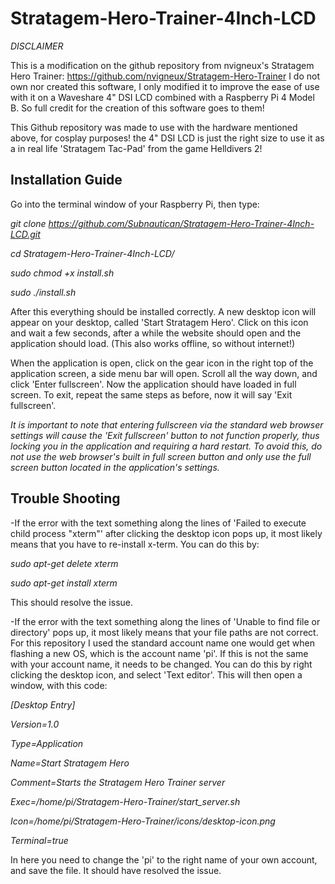 # Stratagem-Hero-Trainer-4Inch-LCD

*DISCLAIMER*

This is a modification on the github repository from nvigneux's Stratagem Hero Trainer: https://github.com/nvigneux/Stratagem-Hero-Trainer
I do not own nor created this software, I only modified it to improve the ease of use with it on a Waveshare 4" DSI LCD combined with a Raspberry Pi 4 Model B.
So full credit for the creation of this software goes to them!

This Github repository was made to use with the hardware mentioned above, for cosplay purposes! the 4" DSI LCD is just the right size to use it as a in real life 'Stratagem Tac-Pad' from the game Helldivers 2!

## Installation Guide

Go into the terminal window of your Raspberry Pi, then type:

*git clone https://github.com/Subnautican/Stratagem-Hero-Trainer-4Inch-LCD.git*

*cd Stratagem-Hero-Trainer-4Inch-LCD/*

*sudo chmod +x install.sh*

*sudo ./install.sh*

After this everything should be installed correctly. A new desktop icon will appear on your desktop, called 'Start Stratagem Hero'. Click on this icon and wait a few seconds, after a while the website should open and the application should load. (This also works offline, so without internet!) 

When the application is open, click on the gear icon in the right top of the application screen, a side menu bar will open. Scroll all the way down, and click 'Enter fullscreen'. Now the application should have loaded in full screen. To exit, repeat the same steps as before, now it will say 'Exit fullscreen'. 

*It is important to note that entering fullscreen via the standard web browser settings will cause the 'Exit fullscreen' button to not function properly, thus locking you in the application and requiring a hard restart. To avoid this, do not use the web browser's built in full screen button and only use the full screen button located in the application's settings.*

## Trouble Shooting

-If the error with the text something along the lines of 'Failed to execute child process "xterm"' after clicking the desktop icon pops up, it most likely means that you have to re-install x-term. You can do this   by:

  *sudo apt-get delete xterm*
  
  *sudo apt-get install xterm*

  This should resolve the issue.

-If the error with the text something along the lines of 'Unable to find file or directory' pops up, it most likely means that your file paths are not correct. For this repository I used the standard account name   one would get when flashing a new OS, which is the account name 'pi'. If this is not the same with your account name, it needs to be changed. You can do this by right clicking the desktop icon, and select 'Text   editor'. This will then open a window, with this code:

  *[Desktop Entry]*
  
  *Version=1.0*
  
  *Type=Application*
  
  *Name=Start Stratagem Hero*
  
  *Comment=Starts the Stratagem Hero Trainer server*
  
  *Exec=/home/pi/Stratagem-Hero-Trainer/start_server.sh*
  
  *Icon=/home/pi/Stratagem-Hero-Trainer/icons/desktop-icon.png*
  
  *Terminal=true*
  
  In here you need to change the 'pi' to the right name of your own account, and save the file. It should have resolved the issue.
  
